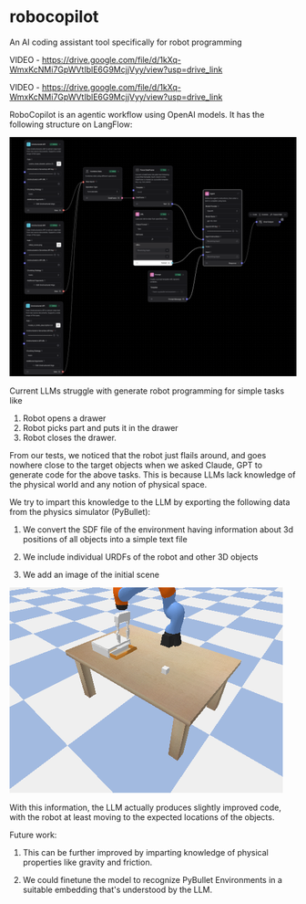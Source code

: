 # robocopilot
An AI coding assistant tool specifically for robot programming



VIDEO - https://drive.google.com/file/d/1kXq-WmxKcNMi7GpWVtIblE6G9McjjVyy/view?usp=drive_link



VIDEO - https://drive.google.com/file/d/1kXq-WmxKcNMi7GpWVtIblE6G9McjjVyy/view?usp=drive_link

RoboCopilot is an agentic workflow using OpenAI models. It has the following structure on LangFlow:

![LangFlow Structure](langflow/flow.png "Title")

Current LLMs struggle with generate robot programming for simple tasks like

1. Robot opens a drawer
2. Robot picks part and puts it in the drawer
3. Robot closes the drawer.

From our tests, we noticed that the robot just flails around, and goes nowhere close to the target objects when we asked Claude, GPT to generate code for the above tasks. This is because LLMs lack knowledge of the physical world and any notion of physical space.

We try to impart this knowledge to the LLM by exporting the following data from the physics simulator (PyBullet):

1. We convert the SDF file of the environment having information about 3d positions of all objects into a simple text file

2. We include individual URDFs of the robot and other 3D objects

3. We add an image of the initial scene

![LangFlow Structure](langflow/initial_scene.png "Title")

With this information, the LLM actually produces slightly improved code, with the robot at least moving to the expected locations of the objects.

Future work:

1) This can be further improved by imparting knowledge of physical properties like gravity and friction.

2) We could finetune the model to recognize PyBullet Environments in a suitable embedding that's understood by the LLM.